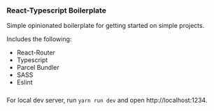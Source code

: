 ### React-Typescript Boilerplate

Simple opinionated boilerplate for getting started on simple projects.

Includes the following:

- React-Router
- Typescript
- Parcel Bundler
- SASS
- Eslint

#####

For local dev server, run `yarn run dev` and open http://localhost:1234.

